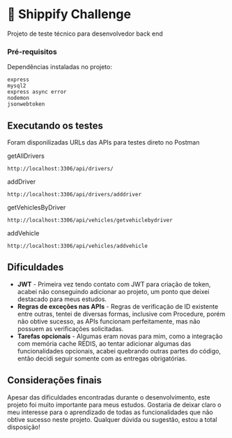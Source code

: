 # 🔴 Shippify Challenge

Projeto de teste técnico para desenvolvedor back end

### Pré-requisitos

Dependências instaladas no projeto: 

```
express
mysql2
express async error
nodemon
jsonwebtoken
```

## Executando os testes

Foram disponilizadas URLs das APIs para testes direto no Postman

getAllDrivers
```
http://localhost:3306/api/drivers/
```

addDriver
```
http://localhost:3306/api/drivers/adddriver
```

getVehiclesByDriver
```
http://localhost:3306/api/vehicles/getvehiclebydriver
```

addVehicle
```
http://localhost:3306/api/vehicles/addvehicle
```

## Dificuldades

* **JWT** - Primeira vez tendo contato com JWT para criação de token, acabei não conseguindo adicionar ao projeto, um ponto que deixei destacado para meus estudos.
* **Regras de exceções nas APIs** - Regras de verificação de ID existente entre outras, tentei de diversas formas, inclusive com Procedure, porém não obtive sucesso, as APIs funcionam perfeitamente, mas não possuem as verificações solicitadas.
* **Tarefas opcionais** - Algumas eram novas para mim, como a integração com memória cache REDIS,  ao tentar adicionar algumas das funcionalidades opcionais, acabei quebrando outras partes do código, então decidi seguir somente com as entregas obrigatórias.

 ## Considerações finais

 Apesar das dificuldades encontradas durante o desenvolvimento, este projeto foi muito importante para meus estudos. Gostaria de deixar claro o meu interesse para o aprendizado de todas as funcionalidades que não obtive sucesso neste projeto. Qualquer dúvida ou sugestão, estou a total disposição!
